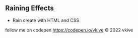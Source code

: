 ## Raining Effects 

- Rain create with HTML and CSS

follow me on codepen https://codepen.io/vkive © 2022 vkive

